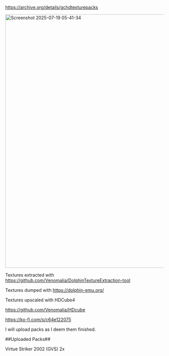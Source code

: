 https://archive.org/details/gchdtexturepacks

<img width="1605" height="802" alt="Screenshot 2025-07-19 05-41-34" src="https://github.com/user-attachments/assets/1f0dc5a8-d60d-410f-a3c3-60142d733fa4" />

Textures extracted with https://github.com/Venomalia/DolphinTextureExtraction-tool

Textures dumped with https://dolphin-emu.org/

Textures upscaled with HDCube4

https://github.com/Venomalia/HDcube

https://ko-fi.com/s/c64e122075

I will upload packs as I deem them finished. 

##Uploaded Packs##

Virtue Striker 2002 (GVS) 2x
